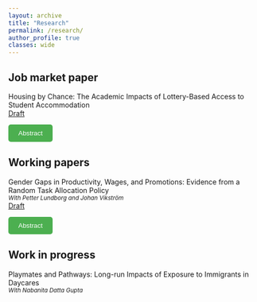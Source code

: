 ```yaml
---
layout: archive
title: "Research"
permalink: /research/
author_profile: true
classes: wide
---
```


## Job market paper
Housing by Chance: The Academic Impacts of Lottery-Based Access to Student Accommodation  
<a href="../files/JMP 2024.pdf" class="uline">Draft</a>

<button onclick="toggleAbstract('abstract1')" style="background-color: #4CAF50; color: white; padding: 10px 20px; border: none; border-radius: 5px; cursor: pointer;">
    Abstract</button>

<div id="abstract1" class="abstract" style="display:none; font-size: 18px;">  
    <p>
        The affordability and stability of housing are key determinants of economic well-being, but their effects on the academic success of university students remain underexplored. This paper investigates the causal effect of early access to affordable student housing on academic performance using a unique lottery-based allocation system in Sweden. The findings show that early access to student housing significantly improves students' academic performance, with grades increasing by 28\% of a standard deviation. The results suggest that housing stability allows students to focus more on their studies, reducing the need for employment and long commutes.
    </p>
</div>

## Working papers
Gender Gaps in Productivity, Wages, and Promotions: Evidence from a Random Task Allocation Policy  
<small><em>With Petter Lundborg and Johan Vikström</em></small>  
<a href="../files/Gender_Productivity_Gap.pdf" class="uline">Draft</a>

<button onclick="toggleAbstract('abstract2')" style="background-color: #4CAF50; color: white; padding: 10px 20px; border: none; border-radius: 5px; cursor: pointer;">
    Abstract</button>

<div id="abstract2" class="abstract" style="display:none; font-size: 18px;">  
    <p>
        Documenting productivity differences between female and male workers, and their impact on gender pay gaps, is challenging when female workers are assigned less productive tasks. This paper addresses this challenge by utilizing a context where high-skilled workers are quasi-randomly assigned to homogeneous tasks. The study focuses on the Swedish Employment Agency, where caseworkers were assigned job seekers based on their birth date within the month, ensuring that our performance measures are not confounded by task assignment. Our findings reveal that female caseworkers are at least as productive as their male counterparts and earn similar wages. However, significant gender gaps in promotions persist, with female caseworkers being substantially less likely to be promoted despite their equal productivity.
    </p>
</div>

## Work in progress
Playmates and Pathways: Long-run Impacts of Exposure to Immigrants in Daycares          
<small><em>With Nabanita Datta Gupta</em></small>

<script>
    function toggleAbstract(abstractId) {
        var abstract = document.getElementById(abstractId);
        if (abstract.style.display === "none") {
            abstract.style.display = "block";
        } else {
            abstract.style.display = "none";
        }
    }
</script>
